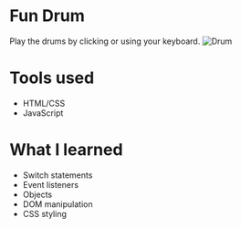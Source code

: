 # Fun Drum
Play the drums by clicking or using your keyboard.
![Drum](https://i.postimg.cc/kGt6f9DP/Drum.jpg)

# Tools used

* HTML/CSS
* JavaScript

# What I learned

* Switch statements
* Event listeners
* Objects
* DOM manipulation
* CSS styling
